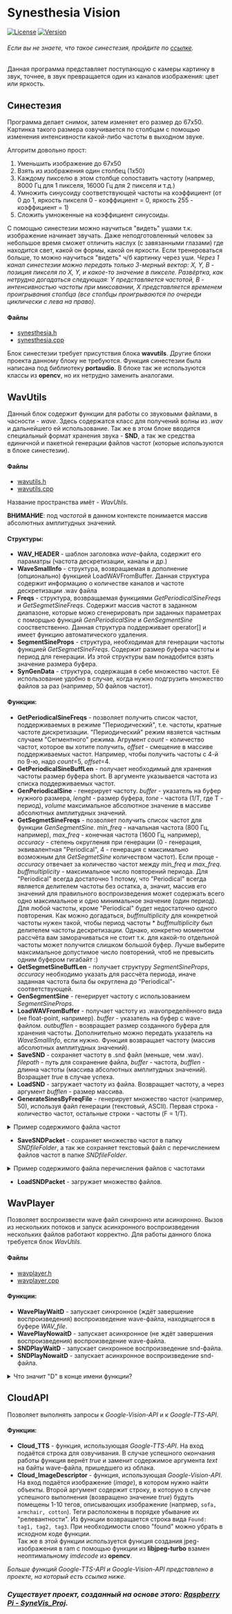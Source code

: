 # Synesthesia Vision
[![License](https://img.shields.io/badge/LICENSE-The%20Unlicense-green?style=flat-square)](/LICENSE)  [![Version](https://img.shields.io/badge/VERSION-DEBUG%20--%20demonstrable-yellow?style=flat-square)](https://github.com/averov90/Synesthesia-Vision/releases)
###### Если вы не знаете, что такое синестезия, пройдите по [ссылке](https://ru.wikipedia.org/wiki/%D0%A1%D0%B8%D0%BD%D0%B5%D1%81%D1%82%D0%B5%D0%B7%D0%B8%D1%8F#%D0%A5%D1%80%D0%BE%D0%BC%D0%B5%D1%81%D1%82%D0%B5%D0%B7%D0%B8%D1%8F_(%D1%84%D0%BE%D0%BD%D0%BE%D0%BF%D1%81%D0%B8%D1%8F)).

Данная программа представляет поступающую с камеры картинку в звук, точнее, в звук превращается один из каналов изображения: цвет или яркость.

## Синестезия
Программа делает снимок, затем изменяет его размер до 67x50. Картинка такого размера озвучивается по столбцам с помощью изменения интенсивности какой-либо частоты в выходном звуке.

Алгоритм довольно прост:
1. Уменьшить изображение до 67x50
2. Взять из изображения один столбец (1x50)
3. Каждому пикселю в этом столбце сопоставить частоту (напрмер, 8000 Гц для 1 пикселя, 16000 Гц для 2 пикселя и т.д.)
4. Умножить синусоиду соответствующей частоты на коэффициент (от 0 до 1, яркость пикселя 0 - коэффициент = 0, яркость 255 - коэффициент = 1)
5. Сложить умноженные на коэффициент синусоиды.

С помощью синестезии можно научиться "видеть" ушами т.к. изображение начинает звучать. Даже неподготовленный человек за небольшое время сможет отличить наслух (с завязанными глазами) где находится свет, какой он формы, какой он яркости. Если тренероваться больше, то можно научиться "видеть" ч/б картинку через уши. 
*Через 1 канал синестезии можно передать только 3-мерный вектор: X, Y, B - позиция пикселя по X, Y, и какое-то значение в пикселе. Развёртка, как нетрудно догадаться следующая: 
Y представляется частотой, B - интенсивностью частоты при миксовании, X представляется временем проигрывания столбца (все столбцы проигрываются по очереди циклически с лева на право).*

#### Файлы
- [synesthesia.h](https://github.com/averov90/Synesthesia-Vision/blob/master/SyneVis/synesthesia.h)
- [synesthesia.cpp](https://github.com/averov90/Synesthesia-Vision/blob/master/SyneVis/synesthesia.cpp)

Блок синестезии требует присутствия блока **wavutils**. Другие блоки проекта данному блоку не требуются. 
Функция синестезии была написана под библиотеку **portaudio**. В блоке так же используются классы из **opencv**, но их нетрудно заменить аналогами.

## WavUtils
Данный блок содержит функции для работы со звуковыми файлами, в часности - *wave*. Здесь содержатся класс для получений волны из *.wav* и дальнейшего ей использование. 
Так же в этом блоке вводится специальный формат хранения звука - **SND**, а так же средства единичной и пакетной генерации файлов частот (которые используются в блоке синестезии).

#### Файлы
- [wavutils.h](https://github.com/averov90/Synesthesia-Vision/blob/master/SyneVis/wavutils.h)
- [wavutils.cpp](https://github.com/averov90/Synesthesia-Vision/blob/master/SyneVis/wavutils.cpp)

Название пространства имёт - *WavUtils*.

**ВНИМАНИЕ**: под *частотой* в данном контексте понимается массив абсолютных амплитудных значений.

#### Структуры:
- **WAV_HEADER** - шаблон заголовка *wave*-файла, содержит его параматры (частота дескретизации, каналы и др.)
- **WaveSmallInfo** - структура, возвращаемая в дополнение (опционально) функцией LoadWAVFromBuffer. Данная структура содержит информацию о количестве каналов и частоте дескретизации .wav файла
- **Freqs** - структура, возвращаемая функциями *GetPeriodicalSineFreqs* и *GetSegmetSineFreqs*. Содержит массив частот в заданном диапазоне, которые можо сгенерировать при заданных параметрах с поморщью функций *GenPeriodicalSine* и *GenSegmentSine* соостветственно. Данная структура поддерживает operator[] и имеет функцию автоматического удаления.
- **SegmentSineProps** - структура, необходимая для генерации частоты функцией *GetSegmetSineFreqs*. Содержит размер буфера частоты и период для генерации. Из этой структуры вам понадобится взять значение размера буфера.
- **SynGenData** - структура, содержащая в себе множество частот. Её использование удобно в случае, когда нужно подгрузить множество файлов за раз (например, 50 файлов частот).

#### Функции:
- **GetPeriodicalSineFreqs** - позволяет получить список частот, поддерживаемых в режиме "Периодический", т.е. частоты, кратные частоте дискретизации. "Периодический" режим явзяется частным случаем "Сегментного" режима. Агрумент *count* - количество частот, которое вы хотите получить, *offset* - смещение в массиве поддерживаемых частот. Например, чтобы получить частоты с 4-й по 9-ю, надо *count*=5, *offset*=4.
- **GetPeriodicalSineBuffLen** - получает необходимый для хранения частоты размер буфера short. В аргументе указывается частота из списка поддерживаемых частот.
- **GenPeriodicalSine** - генерирует частоту. *buffer* - указатель на буфер нужного размера, *lenght* - размер буфера, *tone* - частота (1/T, где T - период), *volume* максимальное абсолютное значение в массиве абсолютных амплитудных значений.
- **GetSegmetSineFreqs** - позволяет получить список частот для функции *GenSegmentSine*. *min_freq* - начальная частота (800 Гц, например), *max_freq* - конечная частота (1600 Гц, например), *accuracy* - степень округления при генерации (0 - генерация, эквивалентная "Periodical", 4 - генерация с максимально возможным для *GetSegmetSine* количеством частот). Если проще - *accuracy* отвечает за количество частот между *min_freq* и *max_freq*. *buffmultiplicity* - максимальное число повторений периода. Для "Periodical" всегда достаточно 1 потому, что "Periodical" всегда является делителем частоты без остатка, а, значит, массив его значений для правильного воспроизведения может содержать всего одно максимальное и одно минимальное значение (один период). Для любой частоты, кроме "Periodical" будет недостаточно одного повторения. Как можно догадаться, *buffmultiplicity* для конкретной частоты нужен такой, чтобы период частоты * *buffmultiplicity* был делителем частоты дескретизации. Однако, конкретно моментом рассчёта вам заморачиваться не стоит т.к. для какой-то отдельной частоты может получится слишком большой буфер. Лучше выберите максимальное допустимое число повторений, чтоб не превысить одним буфером гигабайт :)
- **GetSegmetSineBuffLen** - получает структуру *SegmentSineProps*, *accuracy* необходимо указать для рассчёта периода, иначе заданная частота была бы округлена до "Periodical"-соответствующей.
- **GenSegmentSine** - генерирует частоту с использованием *SegmentSineProps*. 
- **LoadWAVFromBuffer** - получает частоту из .wavопределённого вида (не float-point, например). *buffer* - указатель на буфер  с wave-файлом. *outbufflen* - возвращает размер созданного буфера для хранения частоты. Дополнительно можно передать указатель на *WaveSmallInfo*, если нужно. Функция возвращает частоту (массив абсолютных амплитудных значений).
- **SaveSND** - сохраняет частоту в .snd файл (меньше, чем .wav). *filepath* - путь для сохранение файла, *buffer* - частота, *bufflen* - длинна частоты (массива абсолютных амплитудных значений). Возращает *true* в случае успеха.
- **LoadSND** - загружает частоту из файла. Возвращает частоту, а через аргумент *bufflen* - размер массива.
- **GenerateSinesByFreqFile** - генерирует множество частот (например, 50), используя файл генерации (текстовый, ASCII). Первая строка - количество частот, остальные строки - частоты (F = 1/T).
<details>
<summary>Пример содержимого файла частот</summary>
  
```
3  
879.89  
659  
155.7 
```
</details>

- **SaveSNDPacket** - сохраняет множество частот в папку *SNDfileFolder*, а так же сохраняет текстовый файл с перечислением файлов частот в папке *SNDfileFolder*. 
<details>
<summary>Пример содержимого файла перечисления файлов с частотами</summary>
  
```
3
aug_0.snd 118
aug_1.snd 626
aug_2.snd 662
```
aug_0.snd 118 - "aug_0.snd" имя файла, 118 - размер данных файла в short. Размер в байтах тут равен = 118 * 2 + 4 (4 - размер uint в начале).
</details>

- **LoadSNDPacket** - загружает множество файлов.

## WavPlayer
Позволяет воспроизвести wave файл синхронно или асинхронно. Вызов из нескольких потоков и запуск асинхронного воспроизведения нескольких файлов работают корректно. Для работы данного блока требуется блок *WavUtils*.

#### Файлы
- [wavplayer.h](https://github.com/averov90/Synesthesia-Vision/blob/master/SyneVis/wavplayer.h)
- [wavplayer.cpp](https://github.com/averov90/Synesthesia-Vision/blob/master/SyneVis/wavplayer.cpp)

#### Функции:
- **WavePlayWaitD** - запускает синхронное (ждёт завершение воспроизведения) воспроизведение wave-файла, находящегося в буфере *WAV_file*.
- **WavePlayNowaitD** - запускает асинхронное (не ждёт завершения воспроизведения) воспроизведение wave-файла.
- **SNDPlayWaitD** - запускает синхронное воспроизведение snd-файла.
- **SNDPlayNowaitD** - запускает асинхронное воспроизведение snd-файла.
<details>
<summary>Что значит "D" в конце имени функции?</summary>
"D" в конце имени функции (от англ. "defined") означает, что данная функция использует заранее заданные параметры wave-файла при воспроизведении (sampleRate, bitDepth). Это удобно, когда воспроизводятся wave-файлы только определённого формата.
</details>

## CloudAPI
Позволяет выполнять запросы к *Google-Vision-API* и к *Google-TTS-API*. 

#### Функции:
- **Cloud_TTS** - функция, использующая *Google-TTS-API*. На вход подаётся строка для озвучивания. В случае успешного окончания работы функция вернёт *true* и заменит содержимое аргумента *text* на байты wave-файла, пришедшего из облака.
- **Cloud_ImageDescriptor** - функция, использующая *Google-Vision-API*. На вход подаётся изображение (*image*), в котором нужно найти объекты. Второй аргумент содержит строку, в которую в случае успешного выполнения (возвращено значение *true*) будуть помещены 1-10 тегов, описывающих изображение (напрмер, ```sofa, armchair, cotton```). Теги расположены в порядке убывание их "релевантности". Из функции возвращается строка вида ```Found: tag1, tag2, tag3```. При необходимости слово "found" можно убрать в исходном коде функции.  
Так же в этой функции используется функция создания jpeg-изображения в ram с помощью функции из **libjpeg-turbo** взамен неоптимальному *imdecode* из **opencv**.

*Больше функций Google-TTS-API и Google-Vision-API представлено в проекте, на который есть ссылка ниже.*

### *Существует проект, созданный на основе этого: [Raspberry Pi - SyneVis_Proj](https://github.com/averov90/RaspberryPi-SyneVis_Proj).*
